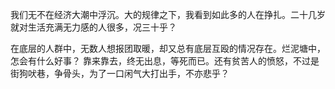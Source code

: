 我们无不在经济大潮中浮沉。大的规律之下，我看到如此多的人在挣扎。二十几岁就对生活充满无力感的人很多，况三十乎？

在底层的人群中，无数人想报团取暖，却又总有底层互殴的情况存在。烂泥塘中，怎会有什么好事？
靠来靠去，终无出息，等死而已。还有贫苦人的愤怒，不过是街狗吠巷，争骨头，为了一口闲气大打出手，不亦悲乎？
